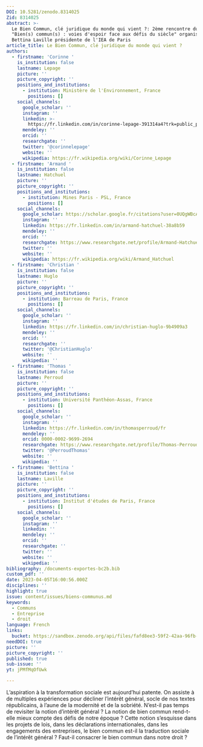 ```yaml
---
DOI: 10.5281/zenodo.8314025
Zid: 8314025
abstract: >-
  Le Bien Commun, clé juridique du monde qui vient ?: 2ème rencontre du cycle
  "Bien(s) commun(s) : voies d'espoir face aux défis du siècle" organisée par
  Bettina Laville présidente de l'IEA de Paris
article_title: Le Bien Commun, clé juridique du monde qui vient ?
authors:
  - firstname: 'Corinne '
    is_institution: false
    lastname: Lepage
    picture: ''
    picture_copyright: ''
    positions_and_institutions:
      - institution: Ministère de l'Environnement, France
        positions: []
    social_channels:
      google_scholar: ''
      instagram: ''
      linkedin: >-
        https://fr.linkedin.com/in/corinne-lepage-391314a4?trk=public_post_feed-actor-name&original_referer=https%3A%2F%2Ffr.linkedin.com%2Fposts%2Fcorinne-lepage-391314a4_corinne-lepage-on-twitter-activity-7042819870895325184-H2ju
      mendeley: ''
      orcid: ''
      researchgate: ''
      twitter: '@corinnelepage'
      website: ''
      wikipedia: https://fr.wikipedia.org/wiki/Corinne_Lepage
  - firstname: 'Armand '
    is_institution: false
    lastname: Hatchuel
    picture: ''
    picture_copyright: ''
    positions_and_institutions:
      - institution: Mines Paris - PSL, France
        positions: []
    social_channels:
      google_scholar: https://scholar.google.fr/citations?user=0UQgWBcAAAAJ&hl=fr
      instagram: ''
      linkedin: https://fr.linkedin.com/in/armand-hatchuel-38a8b59
      mendeley: ''
      orcid: ''
      researchgate: https://www.researchgate.net/profile/Armand-Hatchuel
      twitter: ''
      website: ''
      wikipedia: https://fr.wikipedia.org/wiki/Armand_Hatchuel
  - firstname: 'Christian '
    is_institution: false
    lastname: Huglo
    picture: ''
    picture_copyright: ''
    positions_and_institutions:
      - institution: Barreau de Paris, France
        positions: []
    social_channels:
      google_scholar: ''
      instagram: ''
      linkedin: https://fr.linkedin.com/in/christian-huglo-9b4909a3
      mendeley: ''
      orcid: ''
      researchgate: ''
      twitter: '@ChristianHuglo'
      website: ''
      wikipedia: ''
  - firstname: 'Thomas '
    is_institution: false
    lastname: Perroud
    picture: ''
    picture_copyright: ''
    positions_and_institutions:
      - institution: Université Panthéon-Assas, France
        positions: []
    social_channels:
      google_scholar: ''
      instagram: ''
      linkedin: https://fr.linkedin.com/in/thomasperroud/fr
      mendeley: ''
      orcid: 0000-0002-9699-2694
      researchgate: https://www.researchgate.net/profile/Thomas-Perroud
      twitter: '@PerroudThomas'
      website: ''
      wikipedia: ''
  - firstname: 'Bettina '
    is_institution: false
    lastname: Laville
    picture: ''
    picture_copyright: ''
    positions_and_institutions:
      - institution: Institut d'études de Paris, France
        positions: []
    social_channels:
      google_scholar: ''
      instagram: ''
      linkedin: ''
      mendeley: ''
      orcid: ''
      researchgate: ''
      twitter: ''
      website: ''
      wikipedia: ''
bibliography: /documents-exportes-bc2b.bib
custom_pdf: ''
date: 2023-04-05T16:00:56.000Z
disciplines: ''
highlight: true
issue: content/issues/biens-communus.md
keywords:
  - Communs
  - Entreprise
  - droit
language: French
links:
  bucket: https://sandbox.zenodo.org/api/files/fafd8ee3-59f2-42aa-96fb-7ed0b396217a
needDOI: true
picture: ''
picture_copyright: ''
published: true
sub-issue: ''
yt: jPMfMqOfUwk

---
```










L’aspiration à la transformation sociale est aujourd’hui patente. On assiste à de multiples expériences pour décliner l’intérêt général, socle de nos textes républicains, à l’aune de la modernité et de la sobriété. N’est-il pas temps de revisiter la notion d’intérêt général ? La notion de bien commun rend-t-elle mieux compte des défis de notre époque ? Cette notion s’esquisse dans les projets de lois, dans les déclarations internationales, dans les engagements des entreprises, le bien commun est-il la traduction sociale de l’intérêt général ? Faut-il consacrer le bien commun dans notre droit ?

<Youtube yt="jPMfMqOfUwk" caption ="Le Bien Commun, clé juridique du monde qui vient ?"></Youtube>
